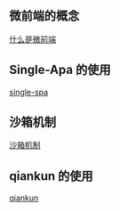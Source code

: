 ## 微前端的概念

[什么是微前端](./doc/微前端.md)

## Single-Apa 的使用

[single-spa](./singleSpa/)

## 沙箱机制

[沙箱机制](./doc/沙箱.md)

## qiankun 的使用

[qiankun](./qiankun/)